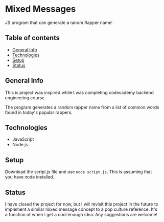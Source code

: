 # Mixed Messages #

JS program that can generate a ranom Rapper name!
## Table of contents ##

* [General Info](#-general-info)
* [Technologies](#technologies)
* [Setup](#setup)
* [Status](#status) 

## General Info ##

This is project was inspired while I was completing codecademy backend engineering course.

The program generates a random rapper name from a list of common words found in today's popular rappers.

## Technologies ##

* JavaScript
* Node.js

## Setup ##

Download the script.js file and use `node script.js`. This is assuming that you have node installed.

## Status ##

I have closed the project for now, but I will revisit this project in the future to implement a similar mixed message concept to a pop culture reference. It's a function of when I get a cool enough idea. Any suggestions are welcome!

